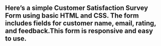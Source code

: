 ## Here’s a simple Customer Satisfaction Survey Form using basic HTML and CSS. The form includes fields for customer name, email, rating, and feedback.This form is responsive and easy to use.
